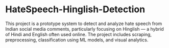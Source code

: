 # HateSpeech-Hinglish-Detection
This project is a prototype system to detect and analyze hate speech from Indian social media comments, particularly focusing on Hinglish — a hybrid of Hindi and English often used online. The project includes scraping, preprocessing, classification using ML models, and visual analytics.
